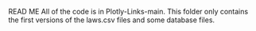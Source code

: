 READ ME
All of the code is in Plotly-Links-main.
This folder only contains the first versions of the laws.csv files and some database files.
